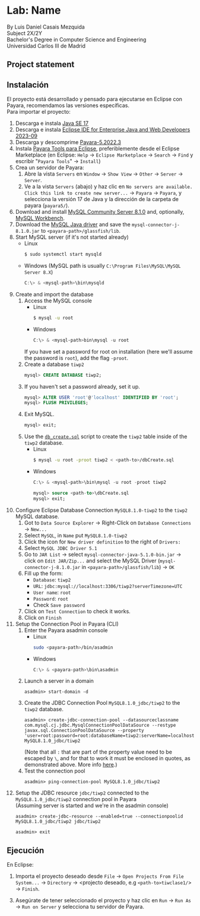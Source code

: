 # Lab: Name
By Luis Daniel Casais Mezquida  
Subject 2X/2Y  
Bachelor's Degree in Computer Science and Engineering  
Universidad Carlos III de Madrid


## Project statement




## Instalación

El proyecto está desarrollado y pensado para ejecutarse en Eclipse con Payara, recomendamos las versiones específicas.  
Para importar el proyecto:
1. Descarga e instala [Java SE 17](https://www.oracle.com/java/technologies/javase/jdk17-archive-downloads.html)
2. Descarga e instala [Eclipse IDE for Enterprise Java and Web Developers 2023-09](https://www.eclipse.org/downloads/packages/release/2023-09/r/eclipse-ide-enterprise-java-and-web-developers)
3. Descarga y descomprime [Payara-5.2022.3](
https://nexus.payara.fish/#browse/browse:payara-community:fish%2Fpayara%2Fdistributions%2Fpayara%2F5.2022.3%2Fpayara-5.2022.3.zip)
3. Instala [Payara Tools para Eclipse](https://marketplace.eclipse.org/content/payara-tools), preferiblemente desde el Eclipse Marketplace (en Eclipse: `Help` → `Eclipse Marketplace` → `Search` → `Find` y escribir "`Payara Tools`" → `Install`)
4. Crea un servidor de Payara:
    1. Abre la vista `Servers` en `Window` → `Show View` → `Other` → `Server` → `Server`.
    2. Ve a la vista `Servers` (abajo) y haz clic en `No servers are available. Click this link to create new server...` → `Payara` → `Payara`, y selecciona la versión 17 de Java y la dirección de la carpeta de payara (`payara5/`).
5. Download and install [MySQL Community Server 8.1.0](https://dev.mysql.com/downloads/mysql/) and, optionally, [MySQL Workbench](https://dev.mysql.com/downloads/workbench/).
6. Download the [MySQL Java driver](https://dev.mysql.com/downloads/connector/j/) and save the `mysql-connector-j-8.1.0.jar` to `<payara-path>/glassfish/lib`.
7. Start MySQL server (if it's not started already)
    - Linux
        ```bash
        $ sudo systemctl start mysqld
        ```
    - Windows (MySQL path is usually `C:\Program Files\MySQL\MySQL Server 8.X`)
        ```powershell
        C:\> & <mysql-path>\bin\mysqld
        ```
8. Create and import the database
    1. Access the MySQL console
        - Linux
            ```bash
            $ mysql -u root
            ```
        - Windows
            ```powershell
            C:\> & <mysql-path>bin\mysql -u root
            ```
        If you have set a password for root on installation (here we'll assume the password is `root`), add the flag `-proot`.
    2. Create a database `tiwp2`
        ```sql
        mysql> CREATE DATABASE tiwp2;
        ```
    3. If you haven't set a password already, set it up.
        ```sql
        mysql> ALTER USER 'root'@'localhost' IDENTIFIED BY 'root';
        mysql> FLUSH PRIVILEGES;
        ```
    4. Exit MySQL.
        ```sql
        mysql> exit;
        ```
    5. Use the [`db_create.sql`](LAB2-JPA/src/main/java/db_create.sql) script to create the `tiwp2` table inside of the `tiwp2` database.
        - Linux
            ```bash
            $ mysql -u root -proot tiwp2 < <path-to>/dbCreate.sql
            ```
        - Windows
            ```powershell
            C:\> & <mysql-path>\bin\mysql -u root -proot tiwp2
            ```
            ```sql
            mysql> source <path-to>\dbCreate.sql
            mysql> exit;
            ```
9. Configure Eclipse Database Connection `MySQL8.1.0-tiwp2` to the `tiwp2` MySQL database.
    1. Got to `Data Source Explorer` → Right-Click on `Database Connections` → `New...`
    2. Select `MySQL`, in `Name` put `MySQL8.1.0-tiwp2`
    3. Click the icon for `New driver definition` to the right of `Drivers:` 
    4. Select `MySQL JDBC Driver 5.1`
    5. Go to `JAR List` → select `mysql-connector-java-5.1.0-bin.jar` → click on `Edit JAR/Zip...` and select the MySQL Driver (`mysql-connector-j-8.1.0.jar` in `<payara-path>/glassfish/lib`) → `OK`
    6. Fill up the form:
        - `Database`: `tiwp2`
        - `URL`: `jdbc:mysql://localhost:3306/tiwp2?serverTimezone=UTC`
        - `User name`: `root`
        - `Password`: `root`
        - Check `Save password`
    7. Click on `Test Connection` to check it works.
    8. Click on `Finish`
10. Setup the Connection Pool in Payara (CLI)
    1. Enter the Payara asadmin console
        - Linux
            ```bash
            sudo <payara-path>/bin/asadmin
            ```
        - Windows
            ```powershell
            C:\> & <payara-path>\bin\asadmin
            ```
    2. Launch a server in a domain
        ```
        asadmin> start-domain -d
        ```
    3. Create the JDBC Connection Pool `MySQL8.1.0_jdbc/tiwp2` to the `tiwp2` database.
        ```
        asadmin> create-jdbc-connection-pool --datasourceclassname com.mysql.cj.jdbc.MysqlConnectionPoolDataSource --restype javax.sql.ConnectionPoolDataSource --property 'user=root:password=root:databaseName=tiwp2:serverName=localhost:portNumber=3306:url=jdbc\:mysql\://localhost\:3306/tiwp2:useSSL=false:serverTimezone=UTC:allowPublicKeyRetrieval=true' MySQL8.1.0_jdbc/tiwp2
        ```
        (Note that all `:` that are part of the property value need to be escaped by `\`, and for that to work it must be enclosed in quotes, as demonstrated above. More info [here](https://github.com/payara/Payara/issues/1252#issuecomment-268782829).)
    4. Test the connection pool
        ```
        asadmin> ping-connection-pool MySQL8.1.0_jdbc/tiwp2
        ```
11. Setup the JDBC resource `jdbc/tiwp2` connected to the `MySQL8.1.0_jdbc/tiwp2` connection pool in Payara  
    (Assuming server is started and we're in the asadmin console)  
    ```
    asadmin> create-jdbc-resource --enabled=true --connectionpoolid MySQL8.1.0_jdbc/tiwp2 jdbc/tiwp2
    ```
    ```
    asadmin> exit
    ```


## Ejecución
En Eclipse:
1. Importa el proyecto deseado desde `File` → `Open Projects From File System...` → `Directory` → <projecto deseado, e.g `<path-to>tiwclase1/`> → `Finish`.
<!-- 2. [???] Conviértelo en un projecto JPA:
    1. `Project` → `Properties` → `Project Facets`
    2. Haz tick en la caja de JPA
    3. A la derecha, pestaña `Runtimes`, y selecciona `Payara` -->
3. Asegúrate de tener seleccionado el proyecto y haz clic en `Run` → `Run As` → `Run on Server` y selecciona tu servidor de Payara.
